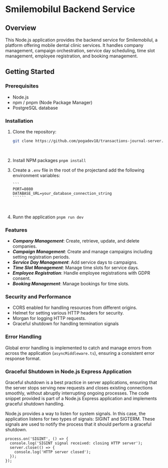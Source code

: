 # Smilemobilul Backend Service

## Overview

This Node.js application provides the backend service for Smilemobilul, a platform offering mobile dental clinic services. It handles company management, campaign orchestration, service day scheduling, time slot management, employee registration, and booking management.

## Getting Started

### Prerequisites

- Node.js
- npm / pnpm (Node Package Manager)
- PostgreSQL database

### Installation

1.  Clone the repository:

    ```sh
    git clone https://github.com/pogadev18/transactions-journal-server.git
    ```

    <br/>

2.  Install NPM packages
    `pnpm install`
    <br/>
3.  Create a `.env` file in the root of the projectand add the following environment variables:

        ```
        PORT=8080
        DATABASE_URL=your_database_connection_string
        ``````

    <br/>

4.  Runn the application
    `pnpm run dev`
    <br/>

### Features

- **_Company Management_**: Create, retrieve, update, and delete companies.
- **_Campaign Management_**: Create and manage campaigns including setting registration periods.
- **_Service Day Management_**: Add service days to campaigns.
- **_Time Slot Management_**: Manage time slots for service days.
- **_Employee Registration_**: Handle employee registrations with GDPR consent.
- **_Booking Management_**: Manage bookings for time slots.

### Security and Performance

- CORS enabled for handling resources from different origins.
- Helmet for setting various HTTP headers for security.
- Morgan for logging HTTP requests.
- Graceful shutdown for handling termination signals
  <br/>

### Error Handling

Global error handling is implemented to catch and manage errors from across the application (`asyncMiddleware.ts`), ensuring a consistent error response format.

### Graceful Shutdown in Node.js Express Application

Graceful shutdown is a best practice in server applications, ensuring that the server stops serving new requests and closes existing connections smoothly, without abruptly interrupting ongoing processes. The code snippet provided is part of a Node.js Express application and implements graceful shutdown handling.

Node.js provides a way to listen for system signals. In this case, the application listens for two types of signals: SIGINT and SIGTERM. These signals are used to notify the process that it should perform a graceful shutdown.

```
process.on('SIGINT', () => {
  console.log('SIGINT signal received: closing HTTP server');
  server.close(() => {
    console.log('HTTP server closed');
  });
});
```